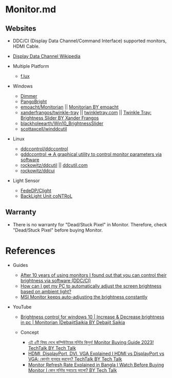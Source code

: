 # Monitor.md

## Websites

* DDC/CI (Display Data Channel/Command Interface) supported monitors, HDMI Cable.
* [Display Data Channel Wikipedia](https://en.wikipedia.org/wiki/Display_Data_Channel)

* Multiple Platform
  * [f.lux](https://justgetflux.com/)

* Windows
  * [Dimmer](https://www.nelsonpires.com/software/dimmer)
  * [PangoBright](https://www.pangobright.com/)
  * [emoacht/Monitorian](https://github.com/emoacht/Monitorian) || [Monitorian BY emoacht](https://www.microsoft.com/store/apps/9nw33j738bl0)
  * [xanderfrangos/twinkle-tray](https://github.com/xanderfrangos/twinkle-tray) || [twinkletray.com](https://twinkletray.com/) || [Twinkle Tray: Brightness Slider BY Xander Frangos](https://www.microsoft.com/store/productId/9PLJWWSV01LK)
  * [blackholeearth/Win10_BrightnessSlider](https://github.com/blackholeearth/Win10_BrightnessSlider)
  * [scottaxcell/winddcutil](https://github.com/scottaxcell/winddcutil)

* Linux
  * [ddccontrol/ddccontrol](https://github.com/ddccontrol/ddccontrol)
  * [gddccontrol => A graphical utility to control monitor parameters via software](https://manpages.ubuntu.com/manpages/bionic/man1/gddccontrol.1.html)
  * [rockowitz/ddcutil](https://github.com/rockowitz/ddcutil) || [ddcutil.com](https://www.ddcutil.com/)
  * [rockowitz/ddcui](https://github.com/rockowitz/ddcui)

* Light Sensor
  * [FedeDP/Clight](https://github.com/FedeDP/Clight)
  * [BackLight Unit coNTRoL](http://sven.killig.de/BLUntrl/)

## Warranty

* There is no warranty for "Dead/Stuck Pixel" in Monitor. Therefore, check "Dead/Stuck Pixel" before buying Monitor.

# References

* Guides
  * [After 10 years of using monitors I found out that you can control their brightness via software (DDC/CI)](https://www.reddit.com/r/Monitors/comments/tok3g9/after_10_years_of_using_monitors_i_found_out_that/?rdt=46942)
  * [How can I get my PC to automatically adjust the screen brightness based on ambient light?](https://www.quora.com/How-can-I-get-my-PC-to-automatically-adjust-the-screen-brightness-based-on-ambient-light)
  * [MSI Monitor keeps auto-adjusting the brightness constantly](https://www.reddit.com/r/Monitors/comments/b6s985/msi_monitor_keeps_autoadjusting_the_brightness/?rdt=43611)

* YouTube
  * [Brightness control for windows 10 | Increase & Decrease brightness in pc | Monitorian |DebajitSaikia BY Debajit Saikia](https://www.youtube.com/watch?v=rs0HfGeME5E)

  * Concept
    * [এই ৫টি বিষয় দেখে কম্পিউটারের মনিটর কিনুন! Monitor Buying Guide 2023! TechTalk BY Tech Talk](https://www.youtube.com/watch?v=fYIH6WcbpZc)
    * [HDMI, DisplayPort, DVI, VGA Explained I HDMI vs DisplayPort vs VGA: কোনটা ব্যবহার করবেন? TechTalk BY Tech Talk](https://www.youtube.com/watch?v=2fz2X4J57uU)
    * [Monitor Refresh Rate Explained in Bangla I Watch Before Buying Monitor I কোন মনিটর সবচেয়ে ভালো? BY Tech Talk](https://www.youtube.com/watch?v=mfERYhZAv5k)
